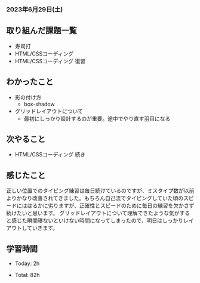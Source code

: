 ### 2023年6月29日(土)

## 取り組んだ課題一覧

- 寿司打
- HTML/CSSコーディング
- HTML/CSSコーディング 復習

## わかったこと

- 影の付け方
  - box-shadow
- グリッドレイアウトについて
  - 最初にしっかり設計するのが重要。途中でやり直す羽目になる

## 次やること

- HTML/CSSコーディング 続き

## 感じたこと

正しい位置でのタイピング練習は毎日続けているのですが、ミスタイプ数が以前よりかなり改善されてきました。もちろん自己流でタイピングしていた頃のスピードにははるかに劣りますが、正確性とスピードのために毎日の練習を欠かさず続けたいと思います。
グリッドレイアウトについて理解できたような気がすると感じた瞬間寝ないといけない時間になってしまったので、明日はしっかりレイアウトしていきます。

## 学習時間

- Today: 2h

- Total: 82h
